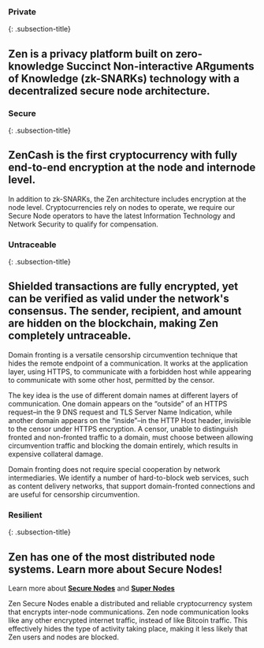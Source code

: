 ### Private
{: .subsection-title}
## Zen is a privacy platform built on zero-knowledge Succinct Non-interactive ARguments of Knowledge (zk-SNARKs) technology with a decentralized secure node architecture.

### Secure
{: .subsection-title}
## ZenCash is the first cryptocurrency with fully end-to-end encryption at the node and internode level.
In addition to zk-SNARKs, the Zen architecture includes encryption at the node level. Cryptocurrencies rely on nodes to operate, we require our Secure Node operators to have the latest Information Technology and Network Security to qualify for compensation.

### Untraceable
{: .subsection-title}
## Shielded transactions are fully encrypted, yet can be verified as valid under the network's consensus. The sender, recipient, and amount are hidden on the blockchain, making Zen completely untraceable.

Domain fronting is a versatile censorship circumvention technique that hides the remote endpoint of a communication. It works at the application layer, using HTTPS, to communicate with a forbidden host while appearing to communicate with some other host, permitted by the censor.

The key idea is the use of different domain names at different layers of communication. One domain appears on the “outside” of an HTTPS request–in the 9 DNS request and TLS Server Name Indication, while another domain appears on the “inside”–in the HTTP Host header, invisible to the censor under HTTPS encryption. A censor, unable to distinguish fronted and non-fronted traffic to a domain, must choose between allowing circumvention traffic and blocking the domain entirely, which results in expensive collateral damage.

Domain fronting does not require special cooperation by network intermediaries. We identify a number of hard-to-block web services, such as content delivery networks, that support domain-fronted connections and are useful for censorship circumvention.

### Resilient
{: .subsection-title}
## Zen has one of the most distributed node systems. Learn more about Secure Nodes!
Learn more about **[Secure Nodes](https://zencash.com/securenodes/)** and **[Super Nodes](https://zencash.com)**

Zen Secure Nodes enable a distributed and reliable cryptocurrency system that encrypts inter-node communications. Zen node communication looks like any other encrypted internet traffic, instead of like Bitcoin traffic. This effectively hides the type of activity taking place, making it less likely that Zen users and nodes are blocked.
